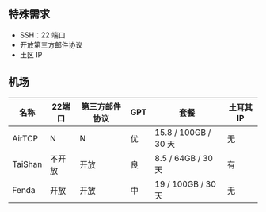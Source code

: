 ## 特殊需求

- SSH：22 端口
- 开放第三方邮件协议
- 土区 IP

## 机场

| 名称    | 22端口 | 第三方邮件协议 | GPT  | 套餐                 | 土耳其 IP |
| ------- | ------ | -------------- | ---- | -------------------- | --------- |
| AirTCP  | N      | N              | 优   | 15.8 / 100GB / 30 天 | 无        |
| TaiShan | 不开放 | 开放           | 良   | 8.5 / 64GB / 30 天   | 有        |
| Fenda   | 开放   | 开放           | 中   | 19 / 100GB / 30 天   | 无        |

